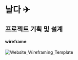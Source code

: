 
# 날다 ✈

## 프로젝트 기획 및 설계

#### wireframe
![Website_Wireframing_Template](/uploads/248c261502f266c7c5166a8152de2a52/Website_Wireframing_Template.jpg)
